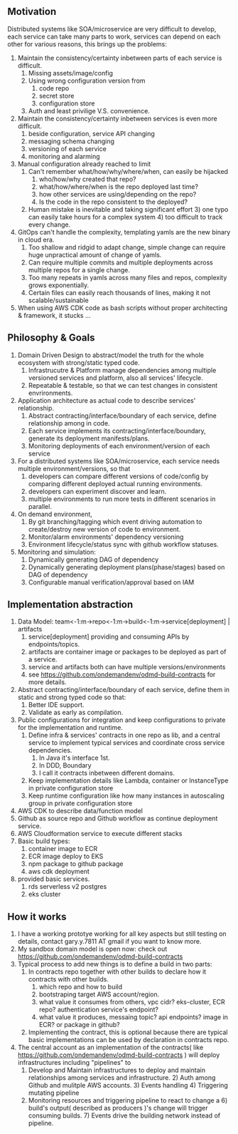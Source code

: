 ## Motivation
Distributed systems like SOA/microservice are very difficult to develop, each service can take many parts to work, services can depend on each other for various reasons, this brings up the problems:
1) Maintain the consistency/certainty inbetween parts of each service is difficult.
   1) Missing assets/image/config
   2) Using wrong configuration version from
      1) code repo
      2) secret store
      3) configuration store
   4) Auth and least privilige V.S. convenience.
2) Maintain the consistency/certainty inbetween services is even more difficult.
   1) beside configuration, service API changing
   2) messaging schema changing
   3) versioning of each service
   4) monitoring and alarming
3) Manual configuration already reached to limit
   1) Can't remember what/how/why/where/when, can easily be hijacked
      1) who/how/why created that repo?
      2) what/how/where/when is the repo deployed last time?
      4) how other services are using/depending on the repo?
      5) Is the code in the repo consistent to the deployed?
   2) Human mistake is inevitable and taking significant effort
      3) one typo can easily take hours for a complex system
      4) too difficult to track every change.
4) GitOps can't handle the complexity, templating yamls are the new binary in cloud era.
   1) Too shallow and ridgid to adapt change, simple change can require huge unpractical amount of change of yamls.
   2) Can require multiple commits and multiple deployments across multiple repos for a single change.
   3) Too many repeats in yamls across many files and repos, complexity grows exponentially.
   4) Certain files can easily reach thousands of lines, making it not scalable/sustainable
5) When using AWS CDK code as bash scripts without proper architecting & framework, it stucks ...
  

## Philosophy & Goals
1) Domain Driven Design to abstract/model the truth for the whole ecosystem with strong/static typed code.
   1) Infrastrucutre & Platform manage dependencies among multiple versioned services and platform, also all services' lifecycle.
   3) Repeatable & testable, so that we can test changes in consistent envrironments.
3) Application architecture as actual code to describe services' relationship.
   1) Abstract contracting/interface/boundary of each service, define relationship among in code.
   2) Each service implements its contracting/interface/boundary, generate its deployment manifests/plans.
   3) Monitoring deployments of each environment/version of each service
5) For a distributed systems like SOA/microservice, each service needs multiple environment/versions, so that 
   1) developers can compare different versions of code/config by comparing different deployed actual running environments.
   2) developers can experiment discover and learn.
   3) multiple environments to run more tests in different scenarios in parallel.
6) On demand environment,
   1) By git branching/tagging which event driving automation to create/destroy new version of code to environment.
   2) Monitor/alarm environments' dependency versioning
   3) Environment lifecycle/status sync with github workflow statuses.
8) Monitoring and simulation:
   1) Dynamically generating DAG of dependency
   2) Dynamically generating deployment plans(phase/stages) based on DAG of dependency
   3) Configurable manual verification/approval based on IAM

## Implementation abstraction
1) Data Model: team<-1:m->repo<-1:m->build<-1:m->service[deployment] | artifacts
   1) service[deployment] providing and consuming APIs by endpoints/topics.
   2) artifacts are container image or packages to be deployed as part of a service.
   3) service and artifacts both can have multiple versions/environments
   4) see https://github.com/ondemandenv/odmd-build-contracts for more details.
2) Abstract contracting/interface/boundary of each service, define them in static and strong typed code so that:
   1) Better IDE support.
   2) Validate as early as compilation.
3) Public configurations for integration and keep configurations to private for the implementation and runtime.
   1) Define infra & services' contracts in one repo as lib, and a central service to implement typical services and coordinate cross service dependencies.
      1) In Java it's interface 1st.
      2) In DDD, Boundary
      3) I call it contracts inbetween different domains.
   3) Keep implementation details like Lambda, container or InstanceType in private configuration store
   4) Keep runtime configuration like how many instances in autoscaling group in private configuration store
5) AWS CDK to describe data/function model
6) Github as source repo and Github workflow as continue deployment service.
7) AWS Cloudformation service to execute different stacks
8) Basic build types:
   1) container image to ECR
   2) ECR image deploy to EKS
   8) npm package to github package
   9) aws cdk deployment
10) provided basic services.
    1) rds serverless v2 postgres
    12) eks cluster

## How it works
1) I have a working prototye working for all key aspects but still testing on details, contact gary.y.7811 AT gmail if you want to know more.
2) My sandbox domain model is open now: check out https://github.com/ondemandenv/odmd-build-contracts
3) Typical process to add new things is to define a build in two parts:
   1) In contracts repo together with other builds to declare how it contracts with other builds.
      1) which repo and how to build
      2) bootstraping target AWS account/region.
      3) what value it consumes from others, vpc cidr? eks-cluster, ECR repo? authentication service's endpoint?
      4) what value it produces, messaing topic? api endpoints? image in ECR? or package in github?
   3) Implementing the contract, this is optional because there are typical basic implementations can be used by declaration in contracts repo.
4) The central account as an implementation of the contracts( like https://github.com/ondemandenv/odmd-build-contracts ) will deploy infrastructures including "pipelines" to
   1) Develop and Maintain infrastructures to deploy and maintain relationships among services and infrastructure.
      2) Auth among Github and mulitple AWS accounts.
      3) Events handling
      4) Triggering mutating pipeline
   3) Monitoring resources and triggering pipeline to react to change a
      6) build's output( described as producers )'s change will trigger consuming builds.
      7) Events drive the building network instead of pipeline.
